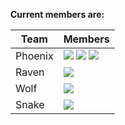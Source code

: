 **Current members are:**

|Team|Members|
|----|-------|
|Phoenix| [![](https://img.shields.io/badge/CV-L.Dutriaux-purple.svg?colorB=FF9800)](http://recherche.parisdescartes.fr/LaboratoireMemoireCognition_esl/Membres/Doctorants-Allocataires/Leo-Dutriaux) [![](https://img.shields.io/badge/CV-L.Compere-purple.svg?colorB=FF9800)](http://recherche.parisdescartes.fr/LaboratoireMemoireCognition_esl/Membres/Doctorants-Allocataires/Laurie-Compere) [![](https://img.shields.io/badge/CV-M.Sperduti-purple.svg?colorB=FF9800)](http://recherche.parisdescartes.fr/LaboratoireMemoireCognition_eng/Membres/Membres-Associes/Marco-Sperduti)|
|Raven|[![](https://img.shields.io/badge/CV-V.LaCorte-purple.svg?colorB=9C27B0)](http://recherche.parisdescartes.fr/LaboratoireMemoireCognition_eng/Membres/Enseignants-Chercheurs/Valentina-La-Corte)|
|Wolf|[![](https://img.shields.io/badge/CV-D.Makowski-purple.svg?colorB=1565C0)](https://github.com/neuropsychology/Organization/blob/master/CVs/DominiqueMakowski.pdf)|
|Snake|[![](https://img.shields.io/badge/CV-A.Gaston--Bellegarde-purple.svg?colorB=4CAF50)](http://recherche.parisdescartes.fr/LaboratoireMemoireCognition_eng/Membres/Membres-Associes/Alexandre-Gaston-Bellegarde)|
